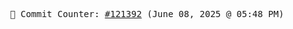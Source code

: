 <p align="center">
    <samp>
        📮 Commit Counter: <a href="https://github.com/Javascript-void0/Javascript-void0/commits/main">#121392</a> (June 08, 2025 @ 05:48 PM)
    </samp>
</p>